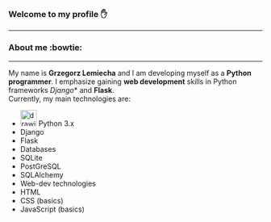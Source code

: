 <!--
**lemix196/lemix196** is a ✨ _special_ ✨ repository because its `README.md` (this file) appears on your GitHub profile.

Here are some ideas to get you started:

- 🔭 I’m currently working on ...
- 🌱 I’m currently learning ...
- 👯 I’m looking to collaborate on ...
- 🤔 I’m looking for help with ...
- 💬 Ask me about ...
- 📫 How to reach me: ...
- 😄 Pronouns: ...
- ⚡ Fun fact: ...
-->

### Welcome to my profile :raised_hand:
---
### About me :bowtie:
---
My name is **Grzegorz Lemiecha** and I am developing myself as a **Python programmer**. I emphasize gaining **web development**
skills in Python frameworks *Django** and **Flask**.  
Currently, my main technologies are:
* <img src="https://shorturl.at/fotFT" alt="drawing" width="32" height="32"/> Python 3.x 
 * Django
 * Flask 
* Databases
 * SQLite
 * PostGreSQL
 * SQLAlchemy
* Web-dev technologies
 * HTML
 * CSS (basics)
 * JavaScript (basics)
